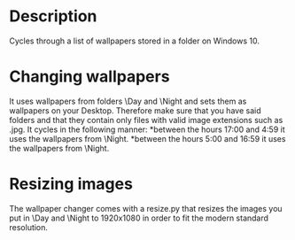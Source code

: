 # Description
Cycles through a list of wallpapers stored in a folder on Windows 10.

# Changing wallpapers
It uses wallpapers from folders \Day and \Night and sets them as wallpapers on your Desktop.
Therefore make sure that you have said folders and that they contain only files with valid
image extensions such as .jpg.
It cycles in the following manner:
  *between the hours 17:00 and 4:59 it uses the wallpapers from \Night.
  *between the hours 5:00 and 16:59 it uses the wallpapers from \Night.

# Resizing images
The wallpaper changer comes with a resize.py that resizes the images you put in \Day and
\Night to 1920x1080 in order to fit the modern standard resolution.
